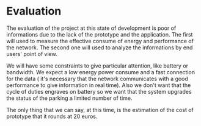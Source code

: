 # Evaluation
The evaluation of the project at this state of development is poor of informations due to the lack of the prototype and the application. The first will used to measure the effective consume of energy and performance of the network. The second one will used to analyze the informations by end users' point of view.

We will have some constraints to give particular attention, like battery or bandwidth.
We expect a low energy power consume and a fast connection for the data ( it's necessary that the network communicates with a good performance to give information in real time). Also we don't want that the cycle of duties engraves on battery so we want that the system upgrades the status of the parking a limited number of time.

The only thing that we can say, at this time, is the estimation of the cost of prototype that it rounds at 20 euros.
